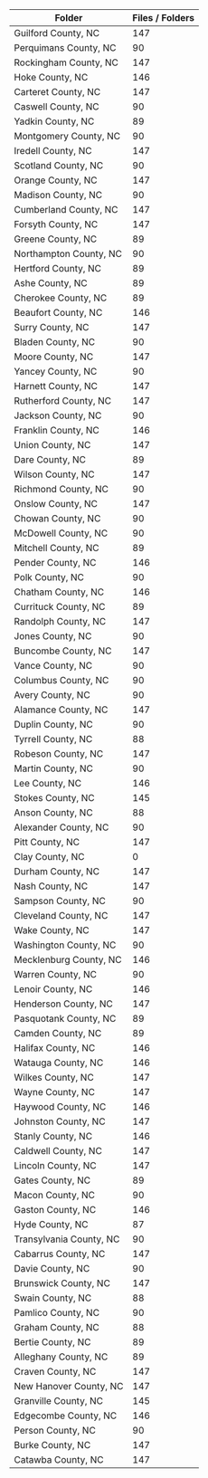 | Folder                  |   Files / Folders |
|-------------------------|-------------------|
| Guilford County, NC     |               147 |
| Perquimans County, NC   |                90 |
| Rockingham County, NC   |               147 |
| Hoke County, NC         |               146 |
| Carteret County, NC     |               147 |
| Caswell County, NC      |                90 |
| Yadkin County, NC       |                89 |
| Montgomery County, NC   |                90 |
| Iredell County, NC      |               147 |
| Scotland County, NC     |                90 |
| Orange County, NC       |               147 |
| Madison County, NC      |                90 |
| Cumberland County, NC   |               147 |
| Forsyth County, NC      |               147 |
| Greene County, NC       |                89 |
| Northampton County, NC  |                90 |
| Hertford County, NC     |                89 |
| Ashe County, NC         |                89 |
| Cherokee County, NC     |                89 |
| Beaufort County, NC     |               146 |
| Surry County, NC        |               147 |
| Bladen County, NC       |                90 |
| Moore County, NC        |               147 |
| Yancey County, NC       |                90 |
| Harnett County, NC      |               147 |
| Rutherford County, NC   |               147 |
| Jackson County, NC      |                90 |
| Franklin County, NC     |               146 |
| Union County, NC        |               147 |
| Dare County, NC         |                89 |
| Wilson County, NC       |               147 |
| Richmond County, NC     |                90 |
| Onslow County, NC       |               147 |
| Chowan County, NC       |                90 |
| McDowell County, NC     |                90 |
| Mitchell County, NC     |                89 |
| Pender County, NC       |               146 |
| Polk County, NC         |                90 |
| Chatham County, NC      |               146 |
| Currituck County, NC    |                89 |
| Randolph County, NC     |               147 |
| Jones County, NC        |                90 |
| Buncombe County, NC     |               147 |
| Vance County, NC        |                90 |
| Columbus County, NC     |                90 |
| Avery County, NC        |                90 |
| Alamance County, NC     |               147 |
| Duplin County, NC       |                90 |
| Tyrrell County, NC      |                88 |
| Robeson County, NC      |               147 |
| Martin County, NC       |                90 |
| Lee County, NC          |               146 |
| Stokes County, NC       |               145 |
| Anson County, NC        |                88 |
| Alexander County, NC    |                90 |
| Pitt County, NC         |               147 |
| Clay County, NC         |                 0 |
| Durham County, NC       |               147 |
| Nash County, NC         |               147 |
| Sampson County, NC      |                90 |
| Cleveland County, NC    |               147 |
| Wake County, NC         |               147 |
| Washington County, NC   |                90 |
| Mecklenburg County, NC  |               146 |
| Warren County, NC       |                90 |
| Lenoir County, NC       |               146 |
| Henderson County, NC    |               147 |
| Pasquotank County, NC   |                89 |
| Camden County, NC       |                89 |
| Halifax County, NC      |               146 |
| Watauga County, NC      |               146 |
| Wilkes County, NC       |               147 |
| Wayne County, NC        |               147 |
| Haywood County, NC      |               146 |
| Johnston County, NC     |               147 |
| Stanly County, NC       |               146 |
| Caldwell County, NC     |               147 |
| Lincoln County, NC      |               147 |
| Gates County, NC        |                89 |
| Macon County, NC        |                90 |
| Gaston County, NC       |               146 |
| Hyde County, NC         |                87 |
| Transylvania County, NC |                90 |
| Cabarrus County, NC     |               147 |
| Davie County, NC        |                90 |
| Brunswick County, NC    |               147 |
| Swain County, NC        |                88 |
| Pamlico County, NC      |                90 |
| Graham County, NC       |                88 |
| Bertie County, NC       |                89 |
| Alleghany County, NC    |                89 |
| Craven County, NC       |               147 |
| New Hanover County, NC  |               147 |
| Granville County, NC    |               145 |
| Edgecombe County, NC    |               146 |
| Person County, NC       |                90 |
| Burke County, NC        |               147 |
| Catawba County, NC      |               147 |